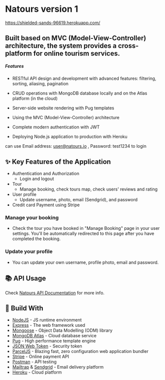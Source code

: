 # Natours version 1

https://shielded-sands-96619.herokuapp.com/

## Built based on MVC (Model-View-Controller) architecture, the system provides a cross-platform for online tourism services.

##### Features

* RESTful API design and development with advanced features: filtering, sorting, aliasing, pagination

* CRUD operations with MongoDB database locally and on the Atlas platform (in the cloud)

* Server-side website rendering with Pug templates

* Using the MVC (Model-View-Controller) architecture

* Complete modern authentication with JWT

* Deploying Node.js application to production with Heroku

can use Email address: user@natours.io , Password: test1234 to login

## :sparkles: Key Features of the Application

* Authentication and Authorization
  - Login and logout
* Tour
  - Manage booking, check tours map, check users' reviews and rating
* User profile
  - Update username, photo, email (Sendgrid), and password
* Credit card Payment using Stripe

### Manage your booking

* Check the tour you have booked in "Manage Booking" page in your user settings. You'll be automatically redirected to this
  page after you have completed the booking.

### Update your profile

* You can update your own username, profile photo, email and password.

## :books: API Usage

Check [Natours API Documentation](https://documenter.getpostman.com/view/9952755/Szmb5eJb) for more info.


## :hammer: Build With

* [NodeJS](https://nodejs.org/en/) - JS runtime environment
* [Express](http://expressjs.com/) - The web framework used
* [Mongoose](https://mongoosejs.com/) - Object Data Modelling (ODM) library
* [MongoDB Atlas](https://www.mongodb.com/cloud/atlas) - Cloud database service
* [Pug](https://pugjs.org/api/getting-started.html) - High performance template engine
* [JSON Web Token](https://jwt.io/) - Security token
* [ParcelJS](https://parceljs.org/) - Blazing fast, zero configuration web application bundler
* [Stripe](https://stripe.com/) - Online payment API
* [Postman](https://www.getpostman.com/) - API testing
* [Mailtrap](https://mailtrap.io/) & [Sendgrid](https://sendgrid.com/) - Email delivery platform
* [Heroku](https://www.heroku.com/) - Cloud platform
